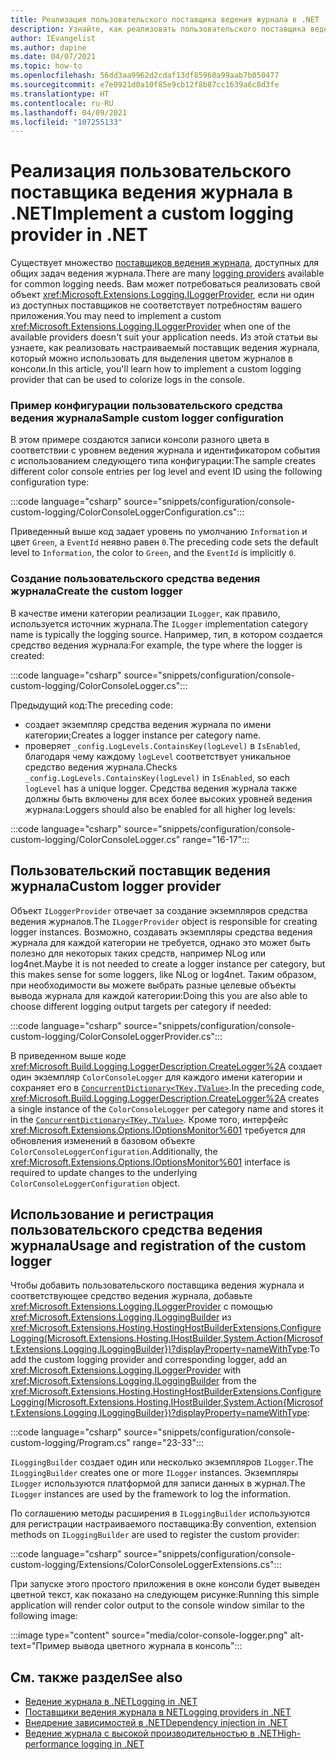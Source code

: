 ```yaml
---
title: Реализация пользовательского поставщика ведения журнала в .NET
description: Узнайте, как реализовать пользовательского поставщика ведения журнала в приложениях .NET.
author: IEvangelist
ms.author: dapine
ms.date: 04/07/2021
ms.topic: how-to
ms.openlocfilehash: 56dd3aa9962d2cdaf13df85960a99aab7b050477
ms.sourcegitcommit: e7e0921d0a10f85e9cb12f8b87cc1639a6c8d3fe
ms.translationtype: HT
ms.contentlocale: ru-RU
ms.lasthandoff: 04/09/2021
ms.locfileid: "107255133"
---
```

# <a name="implement-a-custom-logging-provider-in-net"></a><span data-ttu-id="be4bd-103">Реализация пользовательского поставщика ведения журнала в .NET</span><span class="sxs-lookup"><span data-stu-id="be4bd-103">Implement a custom logging provider in .NET</span></span>

<span data-ttu-id="be4bd-104">Существует множество [поставщиков ведения журнала](logging-providers.md), доступных для общих задач ведения журнала.</span><span class="sxs-lookup"><span data-stu-id="be4bd-104">There are many [logging providers](logging-providers.md) available for common logging needs.</span></span> <span data-ttu-id="be4bd-105">Вам может потребоваться реализовать свой объект <xref:Microsoft.Extensions.Logging.ILoggerProvider>, если ни один из доступных поставщиков не соответствует потребностям вашего приложения.</span><span class="sxs-lookup"><span data-stu-id="be4bd-105">You may need to implement a custom <xref:Microsoft.Extensions.Logging.ILoggerProvider> when one of the available providers doesn't suit your application needs.</span></span> <span data-ttu-id="be4bd-106">Из этой статьи вы узнаете, как реализовать настраиваемый поставщик ведения журнала, который можно использовать для выделения цветом журналов в консоли.</span><span class="sxs-lookup"><span data-stu-id="be4bd-106">In this article, you'll learn how to implement a custom logging provider that can be used to colorize logs in the console.</span></span>

### <a name="sample-custom-logger-configuration"></a><span data-ttu-id="be4bd-107">Пример конфигурации пользовательского средства ведения журнала</span><span class="sxs-lookup"><span data-stu-id="be4bd-107">Sample custom logger configuration</span></span>

<span data-ttu-id="be4bd-108">В этом примере создаются записи консоли разного цвета в соответствии с уровнем ведения журнала и идентификатором события с использованием следующего типа конфигурации:</span><span class="sxs-lookup"><span data-stu-id="be4bd-108">The sample creates different color console entries per log level and event ID using the following configuration type:</span></span>

:::code language="csharp" source="snippets/configuration/console-custom-logging/ColorConsoleLoggerConfiguration.cs":::

<span data-ttu-id="be4bd-109">Приведенный выше код задает уровень по умолчанию `Information` и цвет `Green`, а `EventId` неявно равен `0`.</span><span class="sxs-lookup"><span data-stu-id="be4bd-109">The preceding code sets the default level to `Information`, the color to `Green`, and the `EventId` is implicitly `0`.</span></span>

### <a name="create-the-custom-logger"></a><span data-ttu-id="be4bd-110">Создание пользовательского средства ведения журнала</span><span class="sxs-lookup"><span data-stu-id="be4bd-110">Create the custom logger</span></span>

<span data-ttu-id="be4bd-111">В качестве имени категории реализации `ILogger`, как правило, используется источник журнала.</span><span class="sxs-lookup"><span data-stu-id="be4bd-111">The `ILogger` implementation category name is typically the logging source.</span></span> <span data-ttu-id="be4bd-112">Например, тип, в котором создается средство ведения журнала:</span><span class="sxs-lookup"><span data-stu-id="be4bd-112">For example, the type where the logger is created:</span></span>

:::code language="csharp" source="snippets/configuration/console-custom-logging/ColorConsoleLogger.cs":::

<span data-ttu-id="be4bd-113">Предыдущий код:</span><span class="sxs-lookup"><span data-stu-id="be4bd-113">The preceding code:</span></span>

- <span data-ttu-id="be4bd-114">создает экземпляр средства ведения журнала по имени категории;</span><span class="sxs-lookup"><span data-stu-id="be4bd-114">Creates a logger instance per category name.</span></span>
- <span data-ttu-id="be4bd-115">проверяет `_config.LogLevels.ContainsKey(logLevel)` в `IsEnabled`, благодаря чему каждому `logLevel` соответствует уникальное средство ведения журнала.</span><span class="sxs-lookup"><span data-stu-id="be4bd-115">Checks `_config.LogLevels.ContainsKey(logLevel)` in `IsEnabled`, so each `logLevel` has a unique logger.</span></span> <span data-ttu-id="be4bd-116">Средства ведения журнала также должны быть включены для всех более высоких уровней ведения журнала:</span><span class="sxs-lookup"><span data-stu-id="be4bd-116">Loggers should also be enabled for all higher log levels:</span></span>

:::code language="csharp" source="snippets/configuration/console-custom-logging/ColorConsoleLogger.cs" range="16-17":::

## <a name="custom-logger-provider"></a><span data-ttu-id="be4bd-117">Пользовательский поставщик ведения журнала</span><span class="sxs-lookup"><span data-stu-id="be4bd-117">Custom logger provider</span></span>

<span data-ttu-id="be4bd-118">Объект `ILoggerProvider` отвечает за создание экземпляров средства ведения журналов.</span><span class="sxs-lookup"><span data-stu-id="be4bd-118">The `ILoggerProvider` object is responsible for creating logger instances.</span></span> <span data-ttu-id="be4bd-119">Возможно, создавать экземпляры средства ведения журнала для каждой категории не требуется, однако это может быть полезно для некоторых таких средств, например NLog или log4net.</span><span class="sxs-lookup"><span data-stu-id="be4bd-119">Maybe it is not needed to create a logger instance per category, but this makes sense for some loggers, like NLog or log4net.</span></span> <span data-ttu-id="be4bd-120">Таким образом, при необходимости вы можете выбрать разные целевые объекты вывода журнала для каждой категории:</span><span class="sxs-lookup"><span data-stu-id="be4bd-120">Doing this you are also able to choose different logging output targets per category if needed:</span></span>

:::code language="csharp" source="snippets/configuration/console-custom-logging/ColorConsoleLoggerProvider.cs":::

<span data-ttu-id="be4bd-121">В приведенном выше коде <xref:Microsoft.Build.Logging.LoggerDescription.CreateLogger%2A> создает один экземпляр `ColorConsoleLogger` для каждого имени категории и сохраняет его в [`ConcurrentDictionary<TKey,TValue>`](/dotnet/api/system.collections.concurrent.concurrentdictionary-2).</span><span class="sxs-lookup"><span data-stu-id="be4bd-121">In the preceding code, <xref:Microsoft.Build.Logging.LoggerDescription.CreateLogger%2A> creates a single instance of the `ColorConsoleLogger` per category name and stores it in the [`ConcurrentDictionary<TKey,TValue>`](/dotnet/api/system.collections.concurrent.concurrentdictionary-2).</span></span> <span data-ttu-id="be4bd-122">Кроме того, интерфейс <xref:Microsoft.Extensions.Options.IOptionsMonitor%601> требуется для обновления изменений в базовом объекте `ColorConsoleLoggerConfiguration`.</span><span class="sxs-lookup"><span data-stu-id="be4bd-122">Additionally, the <xref:Microsoft.Extensions.Options.IOptionsMonitor%601> interface is required to update changes to the underlying `ColorConsoleLoggerConfiguration` object.</span></span>

## <a name="usage-and-registration-of-the-custom-logger"></a><span data-ttu-id="be4bd-123">Использование и регистрация пользовательского средства ведения журнала</span><span class="sxs-lookup"><span data-stu-id="be4bd-123">Usage and registration of the custom logger</span></span>

<span data-ttu-id="be4bd-124">Чтобы добавить пользовательского поставщика ведения журнала и соответствующее средство ведения журнала, добавьте <xref:Microsoft.Extensions.Logging.ILoggerProvider> с помощью <xref:Microsoft.Extensions.Logging.ILoggingBuilder> из <xref:Microsoft.Extensions.Hosting.HostingHostBuilderExtensions.ConfigureLogging(Microsoft.Extensions.Hosting.IHostBuilder,System.Action{Microsoft.Extensions.Logging.ILoggingBuilder})?displayProperty=nameWithType>:</span><span class="sxs-lookup"><span data-stu-id="be4bd-124">To add the custom logging provider and corresponding logger, add an <xref:Microsoft.Extensions.Logging.ILoggerProvider> with <xref:Microsoft.Extensions.Logging.ILoggingBuilder> from the <xref:Microsoft.Extensions.Hosting.HostingHostBuilderExtensions.ConfigureLogging(Microsoft.Extensions.Hosting.IHostBuilder,System.Action{Microsoft.Extensions.Logging.ILoggingBuilder})?displayProperty=nameWithType>:</span></span>

:::code language="csharp" source="snippets/configuration/console-custom-logging/Program.cs" range="23-33":::

<span data-ttu-id="be4bd-125">`ILoggingBuilder` создает один или несколько экземпляров `ILogger`.</span><span class="sxs-lookup"><span data-stu-id="be4bd-125">The `ILoggingBuilder` creates one or more `ILogger` instances.</span></span> <span data-ttu-id="be4bd-126">Экземпляры `ILogger` используются платформой для записи данных в журнал.</span><span class="sxs-lookup"><span data-stu-id="be4bd-126">The `ILogger` instances are used by the framework to log the information.</span></span>

<span data-ttu-id="be4bd-127">По соглашению методы расширения в `ILoggingBuilder` используются для регистрации настраиваемого поставщика:</span><span class="sxs-lookup"><span data-stu-id="be4bd-127">By convention, extension methods on `ILoggingBuilder` are used to register the custom provider:</span></span>

:::code language="csharp" source="snippets/configuration/console-custom-logging/Extensions/ColorConsoleLoggerExtensions.cs":::

<span data-ttu-id="be4bd-128">При запуске этого простого приложения в окне консоли будет выведен цветной текст, как показано на следующем рисунке:</span><span class="sxs-lookup"><span data-stu-id="be4bd-128">Running this simple application will render color output to the console window similar to the following image:</span></span>

:::image type="content" source="media/color-console-logger.png" alt-text="Пример вывода цветного журнала в консоль":::

## <a name="see-also"></a><span data-ttu-id="be4bd-130">См. также раздел</span><span class="sxs-lookup"><span data-stu-id="be4bd-130">See also</span></span>

- [<span data-ttu-id="be4bd-131">Ведение журнала в .NET</span><span class="sxs-lookup"><span data-stu-id="be4bd-131">Logging in .NET</span></span>](logging.md)
- [<span data-ttu-id="be4bd-132">Поставщики ведения журнала в NET</span><span class="sxs-lookup"><span data-stu-id="be4bd-132">Logging providers in .NET</span></span>](logging-providers.md)
- [<span data-ttu-id="be4bd-133">Внедрение зависимостей в .NET</span><span class="sxs-lookup"><span data-stu-id="be4bd-133">Dependency injection in .NET</span></span>](dependency-injection.md)
- [<span data-ttu-id="be4bd-134">Ведение журнала с высокой производительностью в .NET</span><span class="sxs-lookup"><span data-stu-id="be4bd-134">High-performance logging in .NET</span></span>](high-performance-logging.md)
